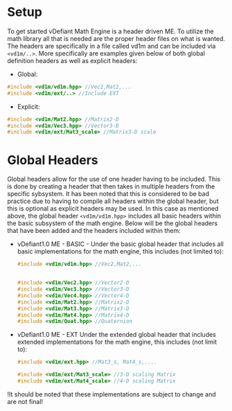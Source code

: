 # Setup
To get started vDefiant Math Engine is a header driven ME. To utilize the math library all that is needed are the proper header files on what is wanted. The headers are specifically in a file called vd1m and can be included via ```<vd1m/..>```. More specifically are examples given below of both global definition headers as well as explicit headers:

- Global:
```cpp
#include <vd1m/vd1m.hpp> //Vec2,Mat2,...
#include <vd1m/ext/..> //Include EXT
```
- Explicit:
```cpp
#include <vd1m/Mat2.hpp> //Matrix2-D
#include <vd1m/Vec3.hpp> //Vector3-D
#include <vd1m/ext/Mat3_scale> //Matrix3-D scale
```

# Global Headers
Global headers allow for the use of one header having to be included. This is done by creating a header that then takes in multiple headers from the specific sybsystem. It has been noted that this is considered to be bad practice due to having to compile all headers within the global header, but this is optional as explicit headers may be used. In this case as mentioned above, the global header ```<vd1m/vd1m.hpp>``` includes all basic headers within the basic subsystem of the math engine. Below will be the global headers that have been added and the headers included within them:

- vDefiant1.0 ME - BASIC - 
    Under the basic global header that includes all basic implementations for the math engine, this includes (not limited to):
    ```cpp
    #include <vd1m/vd1m.hpp> //Vec2,Mat2,...
    
    
    #include <vd1m/Vec2.hpp> //Vector2-D
    #include <vd1m/Vec3.hpp> //Vector3-D
    #include <vd1m/Vec4.hpp> //Vector4-D
    #include <vd1m/Mat2.hpp> //Matrix2-D
    #include <vd1m/Mat3.hpp> //Matrix3-D
    #include <vd1m/Mat4.hpp> //Matrix4-D
    #include <vd1m/Quat.hpp> //Quaternion
    ```
- vDefiant1.0 ME - EXT
    Under the extended global header that includes extended implementations for the math engine, this includes (not limit to):
    ```cpp
    #include <vd1m/ext.hpp> //Mat3_s, Mat4_s,....
    
    #include <vd1m/ext/Mat3_scale> //3-D scaling Matrix
    #include <vd1m/ext/Mat4_scale> //4-D scaling Matrix
    ```

!It should be noted that these implementations are subject to change and are not final!


